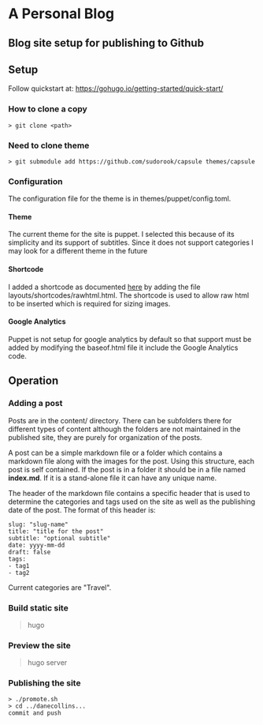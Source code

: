 # A Personal Blog

## Blog site setup for publishing to Github



## Setup

Follow quickstart at: https://gohugo.io/getting-started/quick-start/

### How to clone a copy

	> git clone <path>

### Need to clone theme

	> git submodule add https://github.com/sudorook/capsule themes/capsule

### Configuration

The configuration file for the theme is in themes/puppet/config.toml.

#### Theme

The current theme for the site is puppet.  I selected this because of its simplicity and its support of subtitles. Since it does not support categories I may look for a different theme in the future

#### Shortcode

I added a shortcode as documented [here](https://anaulin.org/blog/hugo-raw-html-shortcode/) by adding the file layouts/shortcodes/rawhtml.html.  The shortcode is used to allow raw html to be inserted which is required for sizing images.

#### Google Analytics

Puppet is not setup for google analytics by default so that support must be added by modifying the baseof.html file it include the Google Analytics code.


## Operation

### Adding a post

Posts are in the content/ directory.  There can be subfolders there for different types of content although the folders are not maintained in the published site, they are purely for organization of the posts.

A post can be a simple markdown file or a folder which contains a markdown file along with the images for the post.  Using this structure, each post is self contained.  If the post is in a folder it should be in a file named **index.md**. If it is a stand-alone file it can have any unique name.

The header of the markdown file contains a specific header that is used to determine the categories and tags used on the site as well as the publishing date of the post.  The format of this header is:

```
slug: "slug-name"
title: "title for the post"
subtitle: "optional subtitle"
date: yyyy-mm-dd
draft: false
tags:
- tag1
- tag2

```

Current categories are "Travel".

### Build static site

   > hugo
	
### Preview the site

   > hugo server
   
### Publishing the site

	> ./promote.sh
	> cd ../danecollins...
	commit and push
